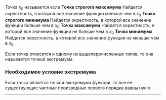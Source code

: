 Точка  $x_0$ называется если
**Точка строгого максимума**
Найдется окрестность, в которой все значение функции меньше чем в $x_0$
**Точка строгого минимума**
Найдется окрестность, в которой все значение функции больше чем в $x_0$
**Точка максимума**
Найдется окрестность, в которой все значение функции не больше чем в $x_0$
**Точка минимума**
Найдется окрестность, в которой все значение функции не меньше чем в $x_0$

Если точка относится к одному из вышеперечисленных типов, то она называется точкой экстремума.


### Необходимое условие экстремума
Если точка является точкой экстремума функции, то все ее существующие частные производные первого порядка равны нулю.
***
